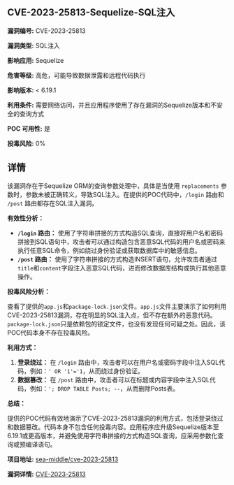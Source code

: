## CVE-2023-25813-Sequelize-SQL注入

**漏洞编号:** CVE-2023-25813

**漏洞类型:** SQL注入

**影响应用:** Sequelize

**危害等级:** 高危，可能导致数据泄露和远程代码执行

**影响版本:** < 6.19.1

**利用条件:** 需要网络访问，并且应用程序使用了存在漏洞的Sequelize版本和不安全的查询方式

**POC 可用性:** 是

**投毒风险:** 0%

## 详情

该漏洞存在于Sequelize ORM的查询参数处理中，具体是当使用 `replacements` 参数时，参数未被正确转义，导致SQL注入。在提供的POC代码中，`/login` 路由和 `/post` 路由都存在SQL注入漏洞。

**有效性分析：**

*   **`/login` 路由：**  使用了字符串拼接的方式构造SQL查询，直接将用户名和密码拼接到SQL语句中，攻击者可以通过构造包含恶意SQL代码的用户名或密码来执行任意SQL命令，例如绕过身份验证或获取数据库中的敏感信息。
*   **`/post` 路由：**  使用了字符串拼接的方式构造INSERT语句，允许攻击者通过`title`和`content`字段注入恶意SQL代码，进而修改数据库结构或执行其他恶意操作。

**投毒风险分析：**

查看了提供的`app.js`和`package-lock.json`文件。`app.js`文件主要演示了如何利用CVE-2023-25813漏洞，存在明显的SQL注入点，但不存在额外的恶意代码。`package-lock.json`只是依赖包的锁定文件，也没有发现任何可疑之处。因此，该POC代码本身不存在投毒风险。

**利用方式：**

1.  **登录绕过：**  在 `/login` 路由中，攻击者可以在用户名或密码字段中注入SQL代码，例如：`' OR '1'='1`，从而绕过身份验证。
2.  **数据篡改：**  在 `/post` 路由中，攻击者可以在标题或内容字段中注入SQL代码，例如：`'; DROP TABLE Posts; --`，从而删除Posts表。

**总结：**

提供的POC代码有效地演示了CVE-2023-25813漏洞的利用方式，包括登录绕过和数据篡改。代码本身不包含任何投毒内容。应用程序应升级Sequelize版本至6.19.1或更高版本，并避免使用字符串拼接的方式构造SQL查询，应采用参数化查询或预编译语句。

**项目地址:** [sea-middle/cve-2023-25813](https://github.com/sea-middle/cve-2023-25813)

**漏洞详情:** [CVE-2023-25813](https://nvd.nist.gov/vuln/detail/CVE-2023-25813)